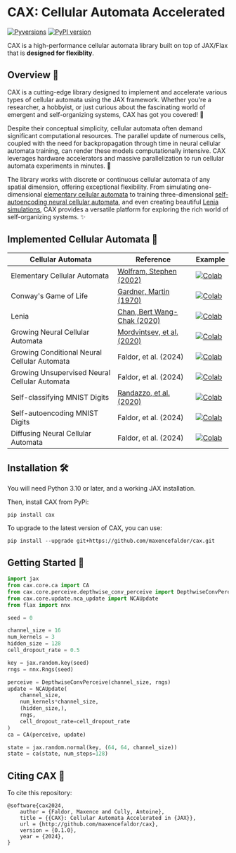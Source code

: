 # CAX: Cellular Automata Accelerated
[![Pyversions](https://img.shields.io/pypi/pyversions/cax.svg?style=flat-square)](https://pypi.python.org/pypi/cax) [![PyPI version](https://badge.fury.io/py/cax.svg)](https://badge.fury.io/py/cax)

CAX is a high-performance cellular automata library built on top of JAX/Flax that is **designed for flexiblity**.

## Overview 🔎

CAX is a cutting-edge library designed to implement and accelerate various types of cellular automata using the JAX framework. Whether you're a researcher, a hobbyist, or just curious about the fascinating world of emergent and self-organizing systems, CAX has got you covered! 🧬

Despite their conceptual simplicity, cellular automata often demand significant computational resources. The parallel update of numerous cells, coupled with the need for backpropagation through time in neural cellular automata training, can render these models computationally intensive. CAX leverages hardware accelerators and massive parallelization to run cellular automata experiments in minutes. 🚀

The library works with discrete or continuous cellular automata of any spatial dimension, offering exceptional flexibility. From simulating one-dimensional [elementary cellular automata](https://github.com/maxencefaldor/cax/blob/main/examples/elementary_ca.ipynb) to training three-dimensional [self-autoencoding neural cellular automata](https://github.com/maxencefaldor/cax/blob/main/examples/self_autoencoding_mnist.ipynb), and even creating beautiful [Lenia simulations](https://github.com/maxencefaldor/cax/blob/main/examples/lenia.ipynb), CAX provides a versatile platform for exploring the rich world of self-organizing systems. ✨

## Implemented Cellular Automata 🦎

| Cellular Automata | Reference | Example |
| --- | --- | --- |
| Elementary Cellular Automata | [Wolfram, Stephen (2002)](https://www.wolframscience.com/nks/) | [![Colab](https://colab.research.google.com/assets/colab-badge.svg)](https://colab.research.google.com/github/maxencefaldor/cax/blob/main/examples/elementary_ca.ipynb) |
| Conway's Game of Life | [Gardner, Martin (1970)](https://web.stanford.edu/class/sts145/Library/life.pdf) | [![Colab](https://colab.research.google.com/assets/colab-badge.svg)](https://colab.research.google.com/github/maxencefaldor/cax/blob/main/examples/life.ipynb) |
| Lenia | [Chan, Bert Wang-Chak (2020)](https://arxiv.org/pdf/2005.03742) | [![Colab](https://colab.research.google.com/assets/colab-badge.svg)](https://colab.research.google.com/github/maxencefaldor/cax/blob/main/examples/lenia.ipynb) |
| Growing Neural Cellular Automata | [Mordvintsev, et al. (2020)](https://distill.pub/2020/growing-ca/) |[![Colab](https://colab.research.google.com/assets/colab-badge.svg)](https://colab.research.google.com/github/maxencefaldor/cax/blob/main/examples/growing_nca.ipynb) |
| Growing Conditional Neural Cellular Automata | Faldor, et al. (2024) | [![Colab](https://colab.research.google.com/assets/colab-badge.svg)](https://colab.research.google.com/github/maxencefaldor/cax/blob/main/examples/growing_conditional_nca.ipynb) |
| Growing Unsupervised Neural Cellular Automata | Faldor, et al. (2024) | [![Colab](https://colab.research.google.com/assets/colab-badge.svg)](https://colab.research.google.com/github/maxencefaldor/cax/blob/main/examples/growing_unsupervised_nca.ipynb) |
| Self-classifying MNIST Digits | [Randazzo, et al. (2020)](https://distill.pub/2020/selforg/mnist/) |[![Colab](https://colab.research.google.com/assets/colab-badge.svg)](https://colab.research.google.com/github/maxencefaldor/cax/blob/main/examples/self_classifying_mnist.ipynb) |
| Self-autoencoding MNIST Digits | Faldor, et al. (2024) | [![Colab](https://colab.research.google.com/assets/colab-badge.svg)](https://colab.research.google.com/github/maxencefaldor/cax/blob/main/examples/self_autoencoding_mnist.ipynb) |
| Diffusing Neural Cellular Automata | Faldor, et al. (2024) | [![Colab](https://colab.research.google.com/assets/colab-badge.svg)](https://colab.research.google.com/github/maxencefaldor/cax/blob/main/examples/diffusing_nca.ipynb) |

## Installation 🛠️

You will need Python 3.10 or later, and a working JAX installation.

Then, install CAX from PyPi:
```
pip install cax
```

To upgrade to the latest version of CAX, you can use:
```
pip install --upgrade git+https://github.com/maxencefaldor/cax.git
```

## Getting Started 🚦

```python
import jax
from cax.core.ca import CA
from cax.core.perceive.depthwise_conv_perceive import DepthwiseConvPerceive
from cax.core.update.nca_update import NCAUpdate
from flax import nnx

seed = 0

channel_size = 16
num_kernels = 3
hidden_size = 128
cell_dropout_rate = 0.5

key = jax.random.key(seed)
rngs = nnx.Rngs(seed)

perceive = DepthwiseConvPerceive(channel_size, rngs)
update = NCAUpdate(
	channel_size,
	num_kernels*channel_size,
	(hidden_size,),
	rngs,
	cell_dropout_rate=cell_dropout_rate
)
ca = CA(perceive, update)

state = jax.random.normal(key, (64, 64, channel_size))
state = ca(state, num_steps=128)
```

## Citing CAX 📝

To cite this repository:

```
@software{cax2024,
	author = {Faldor, Maxence and Cully, Antoine},
	title = {{CAX}: Cellular Automata Accelerated in {JAX}},
	url = {http://github.com/maxencefaldor/cax},
	version = {0.1.0},
	year = {2024},
}
```
